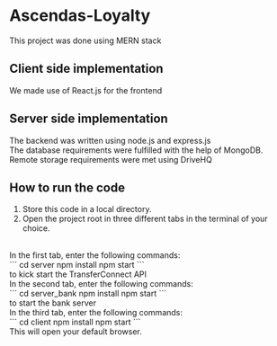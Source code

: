 # Ascendas-Loyalty
This project was done using MERN stack
## Client side implementation
We made use of React.js for the frontend 
## Server side implementation
The backend was written using node.js and express.js<br/>
The database requirements were fulfilled with the help of MongoDB. <br />
Remote storage requirements were met using DriveHQ
## How to run the code
1. Store this code in a local directory.
2. Open the project root in three different tabs in the terminal of your choice.
<br/>
In the first tab, enter the following commands:<br>
```
cd server
npm install
npm start
```
<br>
to kick start the TransferConnect API <br/>
In the second tab, enter the following commands:<br>
```
cd server_bank
npm install
npm start
```
<br>
to start the bank server<br/>
In the third tab, enter the following commands:<br>
```
cd client
npm install
npm start
```
<br>
This will open your default browser. <br>
